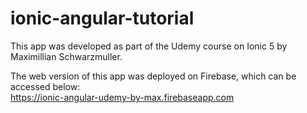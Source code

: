 # ionic-angular-tutorial
This app was developed as part of the Udemy course on Ionic 5 by Maximillian Schwarzmuller.

The web version of this app was deployed on Firebase, which can be accessed below:<br>
https://ionic-angular-udemy-by-max.firebaseapp.com
